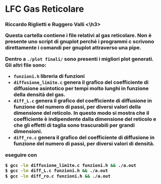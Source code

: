 # LFC Gas Reticolare
<h3> Riccardo Riglietti e Ruggero Valli <\h3>

Questa cartella contiene i file relativi al gas reticolare.
Non è presente uno script di gnuplot perché i programmi c scrivono direttamente i comandi per gnuplot attraverso una pipe.

Dentro a `./plot finali/` sono presenti i migliori plot generati.
Gli altri file sono:
 * `funzioni.h` libreria di funzioni
 * `diffusione_limite.c` genera il grafico del coefficiente di diffusione asintotico per tempi molto lunghi in funzione della densità del gas.
 * `diff_L.c` genera il grafico del coefficiente di diffusione in funzione del numero di passi, per diversi valori della dimensione del reticolo. In questo modo si mostra che il coefficiente è indipendente dalla dimensione del reticolo e che gli effetti di taglia sono trascurabili per grandi dimensioni.
 * `diff_ro.c` genera il grafico del coefficiente di diffusione in funzione del numero di passi, per diversi valori di densità.

eseguire con
```bash
$ gcc -lm diffusione_limite.c funzioni.h && ./a.out
$ gcc -lm diff_L.c funzioni.h && ./a.out
$ gcc -lm diff_ro.c funzioni.h && ./a.out
```
